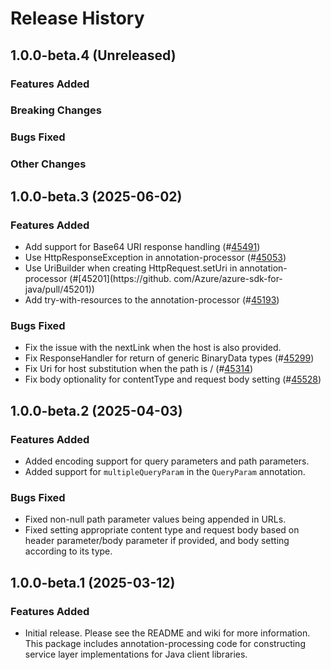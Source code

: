 # Release History

## 1.0.0-beta.4 (Unreleased)

### Features Added

### Breaking Changes

### Bugs Fixed

### Other Changes

## 1.0.0-beta.3 (2025-06-02)

### Features Added
- Add support for Base64 URI response handling (#[45491](https://github.com/Azure/azure-sdk-for-java/pull/45491))
- Use HttpResponseException in annotation-processor (#[45053](https://github.com/Azure/azure-sdk-for-java/pull/45053))
- Use UriBuilder when creating HttpRequest.setUri in annotation-processor (#[45201](https://github.
  com/Azure/azure-sdk-for-java/pull/45201))
- Add try-with-resources to the annotation-processor (#[45193](https://github.com/Azure/azure-sdk-for-java/pull/45193))

### Bugs Fixed
- Fix the issue with the nextLink when the host is also provided.
- Fix ResponseHandler for return of generic BinaryData types (#[45299](https://github.com/Azure/azure-sdk-for-java/pull/45299))
- Fix Uri for host substitution when the path is / (#[45314](https://github.com/Azure/azure-sdk-for-java/pull/45314))
- Fix body optionality for contentType and request body setting (#[45528](https://github.com/Azure/azure-sdk-for-java/pull/45528))

## 1.0.0-beta.2 (2025-04-03)

### Features Added
- Added encoding support for query parameters and path parameters.
- Added support for `multipleQueryParam` in the `QueryParam` annotation.

### Bugs Fixed
- Fixed non-null path parameter values being appended in URLs.
- Fixed setting appropriate content type and request body based on header parameter/body parameter if provided, and body setting according to its type.

## 1.0.0-beta.1 (2025-03-12)

### Features Added

- Initial release. Please see the README and wiki for more information.
  This package includes annotation-processing code for constructing service layer implementations for Java client libraries.
